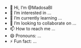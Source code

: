 - 👋 Hi, I’m @MadosaBI
- 👀 I’m interested in ...
- 🌱 I’m currently learning ...
- 💞️ I’m looking to collaborate on ...
- 📫 How to reach me ...
- 😄 Pronouns: ...
- ⚡ Fun fact: ...

<!---
MadosaBI/MadosaBI is a ✨ special ✨ repository because its `README.md` (this file) appears on your GitHub profile.
You can click the Preview link to take a look at your changes.
--->
